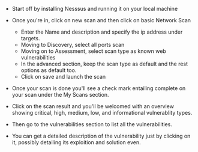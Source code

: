 
- Start off by installing Nesssus and running it on your local machine
- Once you're in, click on new scan and then click on basic Network Scan
	- Enter the Name and description and specify the ip address under targets.
	- Moving to Discovery, select all ports scan
	- Moving on to Assessment, select scan type as known web vulnerabilities
	- In the advanced section, keep the scan type as default and the rest options as default too.
	- Click on save and launch the scan

- Once your scan is done you'll see a check mark entailing complete on your scan under the My Scans section.
- Click on the scan result and you'll be welcomed with an overview showing critical, high, medium, low, and informational vulnerablity types.
- Then go to the vulnerabilities section to list all the vulnerabilities.
- You can get a detailed description of the vulnerability just by clicking on it, possibly detailing its exploition and solution even.